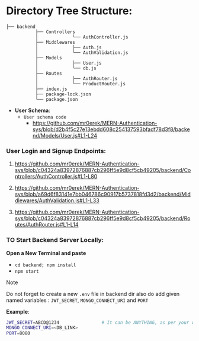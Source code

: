 # Directory Tree Structure:

```
├── backend
           ├── Controllers
           │             └── AuthController.js
           ├── Middlewares
           │             ├── Auth.js
           │             └── AuthValidation.js
           ├── Models
           │             ├── User.js
           │             └── db.js
           ├── Routes
           │             ├── AuthRouter.js
           │             └── ProductRouter.js
           ├── index.js
           ├── package-lock.json
           └── package.json

```
- **User Schema**:
    - `User schema code`
       -  https://github.com/mr0erek/MERN-Authentication-sys/blob/d2b4f5c27e13ebdd608c254137593bfadf78d3f8/backend/Models/User.js#L1-L24

### User Login and Signup Endpoints:
 
  1. https://github.com/mr0erek/MERN-Authentication-sys/blob/c04324a83972876887cb296ff5e9d8cf5cb49205/backend/Controllers/AuthController.js#L1-L80
  
  2. https://github.com/mr0erek/MERN-Authentication-sys/blob/a69d6f83141e7bb046786c90917b5737818fd3d2/backend/Middlewares/AuthValidation.js#L1-L33
  
  3. https://github.com/mr0erek/MERN-Authentication-sys/blob/c04324a83972876887cb296ff5e9d8cf5cb49205/backend/Routes/AuthRouter.js#L1-L14

### TO Start Backend Server Locally:
**Open a New Terminal and paste**
- `cd backend; npm install`
- `npm start`
>[!NOTE]
>Do not forget to create a new `.env` file in backend dir
>also do add given named variables : `JWT_SECRET`, `MONGO_CONNECT_URI` and `PORT`

**Example**: 
```bash
JWT_SECRET=ABCD@1234                # It can be ANYTHING, as per your wish
MONGO_CONNECT_URI=<DB_LINK>
PORT=8080
```
